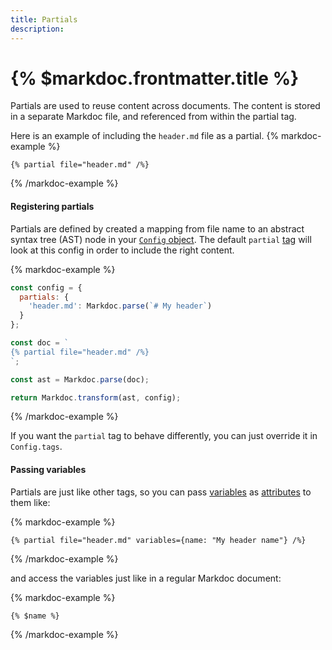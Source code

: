 ```yaml
---
title: Partials
description:
---
```


# {% $markdoc.frontmatter.title %}

Partials are used to reuse content across documents. The content is stored in a separate Markdoc file, and referenced from within the partial tag.

Here is an example of including the `header.md` file as a partial.
{% markdoc-example %}

```
{% partial file="header.md" /%}
```

{% /markdoc-example %}

#### Registering partials

Partials are defined by created a mapping from file name to an abstract syntax tree (AST) node in your [`Config` object](/docs/syntax#config). The default `partial` [tag](/docs/tags) will look at this config in order to include the right content.

{% markdoc-example %}

```js
const config = {
  partials: {
    'header.md': Markdoc.parse(`# My header`)
  }
};

const doc = `
{% partial file="header.md" /%}
`;

const ast = Markdoc.parse(doc);

return Markdoc.transform(ast, config);
```

{% /markdoc-example %}

If you want the `partial` tag to behave differently, you can just override it in `Config.tags`.

#### Passing variables

Partials are just like other tags, so you can pass [variables](/docs/variables) as [attributes](/docs/attributes) to them like:

{% markdoc-example %}

```
{% partial file="header.md" variables={name: "My header name"} /%}
```

{% /markdoc-example %}

and access the variables just like in a regular Markdoc document:

{% markdoc-example %}

```
{% $name %}
```

{% /markdoc-example %}
